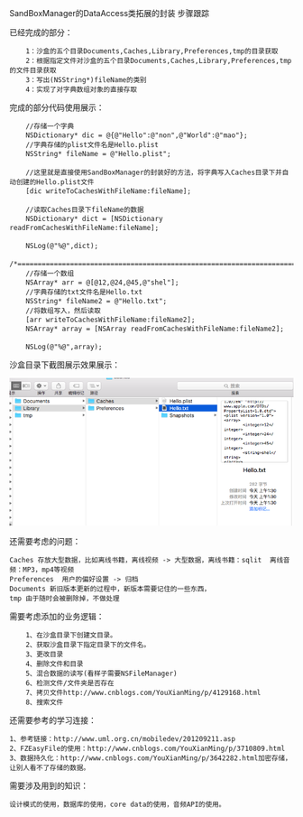SandBoxManager的DataAccess类拓展的封装  步骤跟踪


已经完成的部分：

```
	1：沙盒的五个目录Documents,Caches,Library,Preferences,tmp的目录获取
	2：根据指定文件对沙盒的五个目录Documents,Caches,Library,Preferences,tmp的文件目录获取
	3：写出(NSString*)fileName的类别
	4：实现了对字典数组对象的直接存取
```
	
完成的部分代码使用展示：

```
    //存储一个字典
    NSDictionary* dic = @{@"Hello":@"non",@"World":@"mao"};
    //字典存储的plist文件名是Hello.plist
    NSString* fileName = @"Hello.plist";
    
    //这里就是直接使用SandBoxManager的封装好的方法，将字典写入Caches目录下并自动创建的Hello.plist文件
    [dic writeToCachesWithFileName:fileName];
    
    //读取Caches目录下fileName的数据
    NSDictionary* dict = [NSDictionary readFromCachesWithFileName:fileName];

    NSLog(@"%@",dict);
    /*============================================================================*/
    //存储一个数组
    NSArray* arr = @[@12,@24,@45,@"shel"];
    //字典存储的txt文件名是Hello.txt
    NSString* fileName2 = @"Hello.txt";
    //将数组写入，然后读取
    [arr writeToCachesWithFileName:fileName2];
    NSArray* array = [NSArray readFromCachesWithFileName:fileName2];
    
    NSLog(@"%@",array);
```

沙盒目录下截图展示效果展示：

![MacDown logo](https://github.com/HeYang123456789/SandBoxManager/blob/master/sandBoxPicture.png?raw=true)

还需要考虑的问题：

```
Caches 存放大型数据，比如离线书籍，离线视频 -> 大型数据，离线书籍：sqlit  离线音频：MP3，mp4等视频
Preferences  用户的偏好设置 -> 归档
Documents 新旧版本更新的过程中，新版本需要记住的一些东西，
tmp 由于随时会被删除掉，不做处理
```

需要考虑添加的业务逻辑：

```
	1、在沙盒目录下创建文目录。
	2、获取沙盒目录下指定目录下的文件名。
	3、更改目录
	4、删除文件和目录
	5、混合数据的读写(看样子需要NSFileManager)
	6、检测文件/文件夹是否存在
	7、拷贝文件http://www.cnblogs.com/YouXianMing/p/4129168.html
	8、搜索文件
```

还需要参考的学习连接：

```
1、参考链接：http://www.uml.org.cn/mobiledev/201209211.asp
2、FZEasyFile的使用：http://www.cnblogs.com/YouXianMing/p/3710809.html
3、数据持久化：http://www.cnblogs.com/YouXianMing/p/3642282.html加密存储，让别人看不了存储的数据。

```	
	
需要涉及用到的知识：

```
设计模式的使用，数据库的使用，core data的使用，音频API的使用。
```
		

